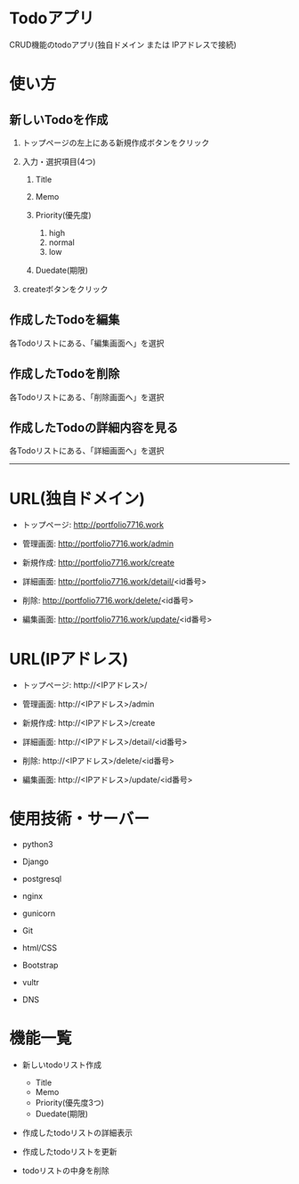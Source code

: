 # Todoアプリ

CRUD機能のtodoアプリ(独自ドメイン または IPアドレスで接続)
# 使い方

## 新しいTodoを作成

1. トップページの左上にある新規作成ボタンをクリック

2. 入力・選択項目(4つ)

	1. Title

	2. Memo

	3. Priority(優先度)
		1. high
		2. normal
		3. low

	4. Duedate(期限)

3. createボタンをクリック

## 作成したTodoを編集

各Todoリストにある、「編集画面へ」を選択


## 作成したTodoを削除

各Todoリストにある、「削除画面へ」を選択

## 作成したTodoの詳細内容を見る

各Todoリストにある、「詳細画面へ」を選択

---------------------
# URL(独自ドメイン)

- トップページ:		http://portfolio7716.work

- 管理画面:            http://portfolio7716.work/admin

- 新規作成:            http://portfolio7716.work/create

- 詳細画面:            http://portfolio7716.work/detail/<id番号>

- 削除:               http://portfolio7716.work/delete/<id番号>

- 編集画面:            http://portfolio7716.work/update/<id番号>


# URL(IPアドレス)

- トップページ:		http://<IPアドレス>/

- 管理画面:	       http://<IPアドレス>/admin

- 新規作成:	       http://<IPアドレス>/create

- 詳細画面:	       http://<IPアドレス>/detail/<id番号>

- 削除:		      http://<IPアドレス>/delete/<id番号>

- 編集画面:	       http://<IPアドレス>/update/<id番号>




# 使用技術・サーバー

- python3

- Django

- postgresql

- nginx

- gunicorn

- Git

- html/CSS

- Bootstrap

- vultr

- DNS

# 機能一覧

- 新しいtodoリスト作成

	- Title
	- Memo
	- Priority(優先度3つ)
	- Duedate(期限)

- 作成したtodoリストの詳細表示

- 作成したtodoリストを更新

- todoリストの中身を削除